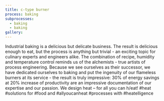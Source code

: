 ```yaml
---
title: c-type burner
process: baking
subprocesses:
  - baking
  - baking
gallery:
---
```


Industrial baking is a delicious but delicate business. The result is delicious enough to eat, but the process is anything but trivial - an exciting topic for culinary experts and engineers alike.  The combination of recipe, humidity and temperature control reminds us of the alchemists - true artists of process engineering. Because we see ourselves as their successor, we have dedicated ourselves to baking and put the ingenuity of our flameless burners at its service - the result is truly impressive:   30% of energy savings at 20% increase of productivity are an impressive documentation of  our expertise and our passion. We design heat – for all you can h/eat!  #heat #solutions for #food and #allyoucanheat #processes with #heatelligence

